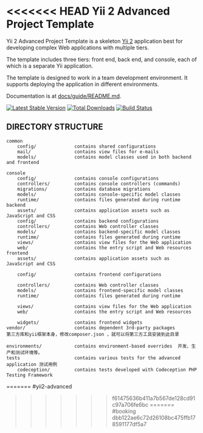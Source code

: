 <<<<<<< HEAD
Yii 2 Advanced Project Template
===============================

Yii 2 Advanced Project Template is a skeleton [Yii 2](http://www.yiiframework.com/) application best for
developing complex Web applications with multiple tiers.

The template includes three tiers: front end, back end, and console, each of which
is a separate Yii application.

The template is designed to work in a team development environment. It supports
deploying the application in different environments.

Documentation is at [docs/guide/README.md](docs/guide/README.md).

[![Latest Stable Version](https://poser.pugx.org/yiisoft/yii2-app-advanced/v/stable.png)](https://packagist.org/packages/yiisoft/yii2-app-advanced)
[![Total Downloads](https://poser.pugx.org/yiisoft/yii2-app-advanced/downloads.png)](https://packagist.org/packages/yiisoft/yii2-app-advanced)
[![Build Status](https://travis-ci.org/yiisoft/yii2-app-advanced.svg?branch=master)](https://travis-ci.org/yiisoft/yii2-app-advanced)

DIRECTORY STRUCTURE
-------------------

```
common
    config/              contains shared configurations 
    mail/                contains view files for e-mails 
    models/              contains model classes used in both backend and frontend 

console
    config/              contains console configurations 
    controllers/         contains console controllers (commands)
    migrations/          contains database migrations
    models/              contains console-specific model classes
    runtime/             contains files generated during runtime
backend
    assets/              contains application assets such as JavaScript and CSS
    config/              contains backend configurations
    controllers/         contains Web controller classes
    models/              contains backend-specific model classes
    runtime/             contains files generated during runtime
    views/               contains view files for the Web application
    web/                 contains the entry script and Web resources
frontend
    assets/              contains application assets such as JavaScript and CSS 

    config/              contains frontend configurations  

    controllers/         contains Web controller classes 
    models/              contains frontend-specific model classes 
    runtime/             contains files generated during runtime 

    views/               contains view files for the Web application  
    web/                 contains the entry script and Web resources  

    widgets/             contains frontend widgets  
vendor/                  contains dependent 3rd-party packages 
第三方库和yii框架本身，修改composer.json ，就可以将第三方工具安装到此目录

environments/            contains environment-based overrides  开发、生产和测试环境等。
tests                    contains various tests for the advanced application 测试用例
    codeception/         contains tests developed with Codeception PHP Testing Framework
```
=======
#yii2-advanced
>>>>>>> f61475636b411a7b567de128cd91c97a706fe6bc
=======
#booking
>>>>>>> dbb122ae6c72d26108bc475ffb178591177df5a7
